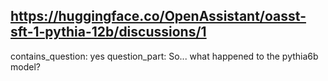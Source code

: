 ## https://huggingface.co/OpenAssistant/oasst-sft-1-pythia-12b/discussions/1

contains_question: yes
question_part: So... what happened to the pythia6b model?